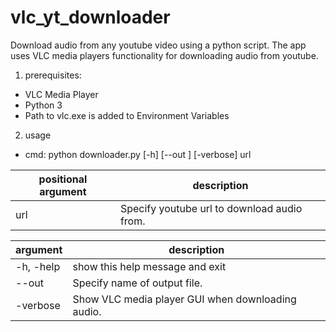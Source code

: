 # vlc_yt_downloader
Download audio from any youtube video using a python script. 
The app uses VLC media players functionality for downloading audio from youtube.

1) prerequisites:  
- VLC Media Player
- Python 3
- Path to vlc.exe is added to Environment Variables  
2) usage
- cmd: python downloader.py [-h] [--out <FILENAME>] [-verbose] url

|**positional argument**|**description**|  
|---|---|
|url|Specify youtube url to download audio from.|

|**argument**|**description**|  
|---|---|
|-h, -help|show this help message and exit|
|--out <FILENAME>|Specify name of output file.|
|-verbose|Show VLC media player GUI when downloading audio.|
